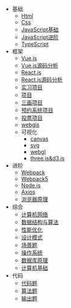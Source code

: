 ﻿* 基础
  * [Html](八股/html.md)
  * [Css](八股/css.md)
  * [JavaScript基础](八股/javascript基础.md)
  * [JavaScript进阶](八股/javascript进阶.md)
  * [TypeScript](八股/typescript.md)
* 框架
  * [Vue.js](八股/vue.md)
  * [Vue.js源码分析](八股/vue源码分析.md)
  * [React.js](八股/react.md)
  * [React.js源码分析](八股/react源码分析.md)
  * [实习项目](实习.md)
  * [项目](八股/项目面试.md)
  * [三画项目](八股/三画项目面.md)
  * [预约系统项目](八股/预约系统项目.md)
  * [投票项目](八股/投票项目笔记.md)  
  * [webgis](八股/webgis.md)  
  * 可视化
     * [canvas](八股/HTML5-Canvas.md)
     * [svg](八股/SVG入门指南.md)
     * [webgl](八股/webgl.md)
     * [three.js&d3.js](八股/three.js&d3.js.md)
* 进阶
  * [Webpack](八股/webpack.md)
  * [Webpack5](八股/webpack5.md)
  * [Node.js](八股/node.js.md)
  * [Axios](八股/axios.md)
  * [浏览器原理](八股/浏览器.md)
* 综合
  * [计算机网络](八股/网络.md)
  * [数据结构与算法](八股/数据结构与算法基础.md)
  * [性能优化](八股/性能优化.md)
  * [设计模式](八股/设计模式.md)
  * [场景题](八股/场景题.md)
  * [操作系统](八股/操作系统.md) 
  * [数据库原理](八股/数据库原理.md) 	
  * [计算机基础](八股/常见计算机基础.md)
* 代码
  * [代码题](八股/代码题.md)
  * [算法题](八股/算法题.md)
  * [输出题](八股/输出题.md)
